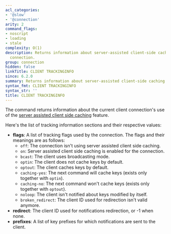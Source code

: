 ```yaml
---
acl_categories:
- '@slow'
- '@connection'
arity: 2
command_flags:
- noscript
- loading
- stale
complexity: O(1)
description: Returns information about server-assisted client-side caching for the
  connection.
group: connection
hidden: false
linkTitle: CLIENT TRACKINGINFO
since: 6.2.0
summary: Returns information about server-assisted client-side caching for the connection.
syntax_fmt: CLIENT TRACKINGINFO
syntax_str: ''
title: CLIENT TRACKINGINFO
---
```

The command returns information about the current client connection's use of the [server assisted client side caching](/topics/client-side-caching) feature.

Here's the list of tracking information sections and their respective values:

* **flags**: A list of tracking flags used by the connection. The flags and their meanings are as follows:
  * `off`: The connection isn't using server assisted client side caching.
  * `on`: Server assisted client side caching is enabled for the connection.
  * `bcast`: The client uses broadcasting mode.
  * `optin`: The client does not cache keys by default.
  * `optout`: The client caches keys by default.
  * `caching-yes`: The next command will cache keys (exists only together with `optin`).
  * `caching-no`: The next command won't cache keys (exists only together with `optout`).
  * `noloop`: The client isn't notified about keys modified by itself.
  * `broken_redirect`: The client ID used for redirection isn't valid anymore.
* **redirect**: The client ID used for notifications redirection, or -1 when none.
* **prefixes**: A list of key prefixes for which notifications are sent to the client.
